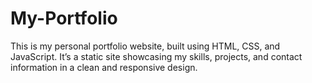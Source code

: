 ﻿# My-Portfolio

This is my personal portfolio website, built using HTML, CSS, and JavaScript.
It’s a static site showcasing my skills, projects, and contact information in a clean and responsive design.
